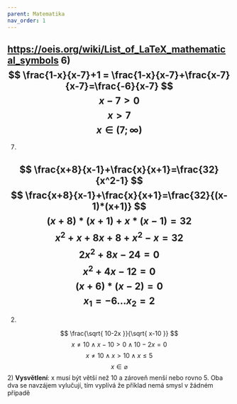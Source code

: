 ```yaml
---
parent: Matematika
nav_order: 1
---
```

https://oeis.org/wiki/List_of_LaTeX_mathematical_symbols
6)
$$
\frac{1-x}{x-7}+1 = \frac{1-x}{x-7}+\frac{x-7}{x-7}=\frac{-6}{x-7}
$$
$$
x-7 > 0
$$
$$
x > 7
$$
$$
x \in (7;\infty)
$$
---
7)
$$
\frac{x+8}{x-1}+\frac{x}{x+1}=\frac{32}{x^2-1} 
$$
$$
\frac{x+8}{x-1}+\frac{x}{x+1}=\frac{32}{(x-1)*(x+1)} 
$$
$$
(x+8)*(x+1)+x*(x-1)=32
$$
$$
x^2+x+8x+8+x^2-x=32
$$
$$
2x^2+8x-24=0
$$
$$
x^2+4x-12=0
$$
$$
(x+6)*(x-2)=0
$$
$$
x_{1} = -6
\dots
x_{2}= 2
$$
---
2)
$$
\frac{\sqrt{ 10-2x }}{\sqrt{ x-10 }}
$$
$$
x\neq 10 \wedge x-10>0 \wedge 10-2x=0
$$
$$
x\neq 10 \wedge x>10 \wedge x\leq 5
$$
$$
x \in \varnothing
$$
2) **Vysvětlení**: x musí být větší než 10 a zároveň menší nebo rovno 5. Oba dva se navzájem vylučují, tím vyplívá že příklad nemá smysl v žádném případě